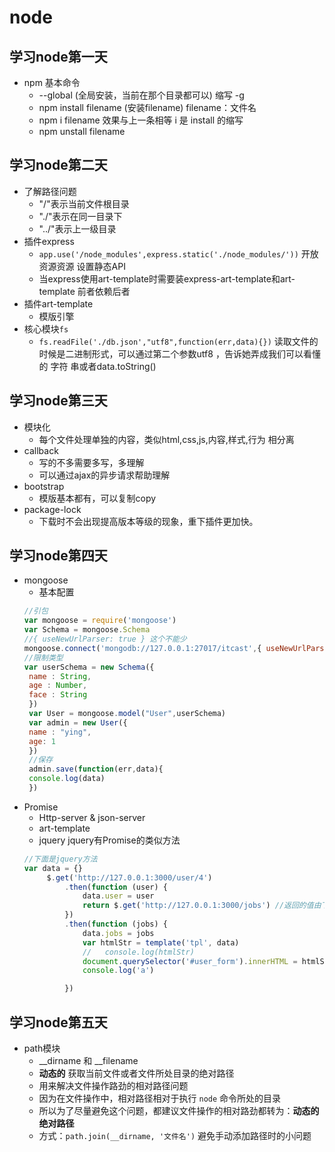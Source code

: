 # node  


## 学习node第一天  

- npm 基本命令  
   +  --global (全局安装，当前在那个目录都可以)  缩写 -g
   + npm install  filename (安装filename)  filename：文件名  
   + npm i filename  效果与上一条相等  i 是 install 的缩写  
   + npm unstall filename

## 学习node第二天  

- 了解路径问题 
   +  "/"表示当前文件根目录  
   +  "./"表示在同一目录下  
   +  "../"表示上一级目录  
- 插件express  
   +  `app.use('/node_modules',express.static('./node_modules/'))` 开放资源资源 设置静态API  
   +  当express使用art-template时需要装express-art-template和art-template 前者依赖后者 
- 插件art-template 
   + 模版引擎  
- 核心模块`fs`  
   + `fs.readFile('./db.json',"utf8",function(err,data){})` 读取文件的时候是二进制形式，可以通过第二个参数utf8 ，告诉她弄成我们可以看懂的        字符    串或者data.toString()  
    
## 学习node第三天  

- 模块化  
   + 每个文件处理单独的内容，类似html,css,js,内容,样式,行为 相分离  
- callback  
   + 写的不多需要多写，多理解
   + 可以通过ajax的异步请求帮助理解  
- bootstrap  
   + 模版基本都有，可以复制copy  
- package-lock  
   + 下载时不会出现提高版本等级的现象，重下插件更加快。  
   
## 学习node第四天  

- mongoose  
   + 基本配置  
   ```javascript
   //引包
   var mongoose = require('mongoose')
   var Schema = mongoose.Schema
   //{ useNewUrlParser: true } 这个不能少
   mongoose.connect('mongodb://127.0.0.1:27017/itcast',{ useNewUrlParser: true })
   //限制类型 
   var userSchema = new Schema({
    name : String,
    age : Number,
    face : String
    })
    var User = mongoose.model("User",userSchema)
    var admin = new User({
    name : "ying",
    age: 1
    })
    //保存
    admin.save(function(err,data){
    console.log(data)
    })  
   ```   
- Promise  
   + Http-server & json-server  
   + art-template  
   + jquery  jquery有Promise的类似方法  
   ```javascript 
   //下面是jquery方法
   var data = {}
        $.get('http://127.0.0.1:3000/user/4')
            .then(function (user) {
                data.user = user
                return $.get('http://127.0.0.1:3000/jobs') //返回的值由下方76行jobs接受
            })
            .then(function (jobs) {
                data.jobs = jobs
                var htmlStr = template('tpl', data)
                //   console.log(htmlStr)
                document.querySelector('#user_form').innerHTML = htmlStr
                console.log('a')

            })  
   ```    
## 学习node第五天  

- path模块  
  + __dirname 和 __filename
  + **动态的** 获取当前文件或者文件所处目录的绝对路径
  + 用来解决文件操作路劲的相对路径问题
  + 因为在文件操作中，相对路径相对于执行 `node` 命令所处的目录
  + 所以为了尽量避免这个问题，都建议文件操作的相对路劲都转为：**动态的绝对路径**
  + 方式：`path.join(__dirname, '文件名')` 避免手动添加路径时的小问题


   

  

